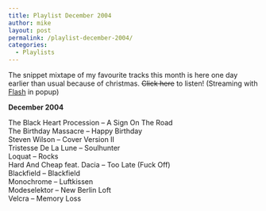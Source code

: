 ```yaml
---
title: Playlist December 2004
author: mike
layout: post
permalink: /playlist-december-2004/
categories:
  - Playlists
---
```

The snippet mixtape of my favourite tracks this month is here one day earlier than usual because of christmas. <del>Click here</del> to listen! (Streaming with [Flash][1] in popup)

**December 2004**

The Black Heart Procession &#8211; A Sign On The Road  
The Birthday Massacre &#8211; Happy Birthday  
Steven Wilson &#8211; Cover Version II  
Tristesse De La Lune &#8211; Soulhunter  
Loquat &#8211; Rocks  
Hard And Cheap feat. Dacia &#8211; Too Late (Fuck Off)  
Blackfield &#8211; Blackfield  
Monochrome &#8211; Luftkissen  
Modeselektor &#8211; New Berlin Loft  
Velcra &#8211; Memory Loss

 [1]: http://www.macromedia.com/go/getflashplayer